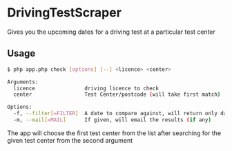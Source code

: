 # DrivingTestScraper
Gives you the upcoming dates for a driving test at a particular test center

## Usage
```bash
$ php app.php check [options] [--] <licence> <center>

Arguments:
  licence                driving licence to check
  center                 Test Center/postcode (will take first match)

Options:
  -f, --filter[=FILTER]  A date to compare against, will return only dates less than this
  -m, --mail[=MAIL]      If given, will email the results (if any)

```

The app will choose the first test center from the list after searching for the given test center from the second argument
